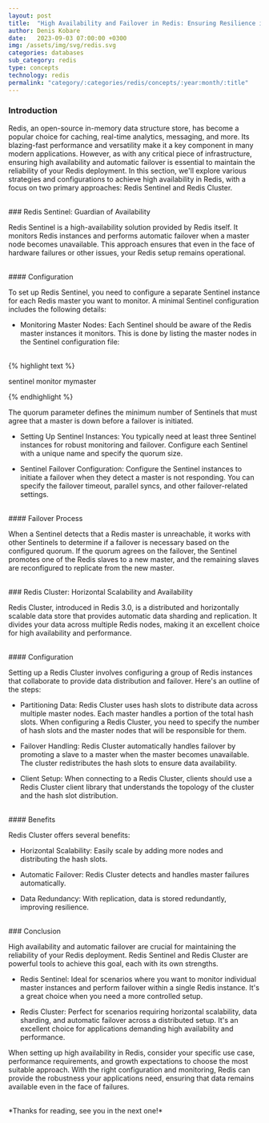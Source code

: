 ```yaml
---
layout: post
title:  "High Availability and Failover in Redis: Ensuring Resilience in Your Data"
author: Denis Kobare
date:   2023-09-03 07:00:00 +0300
img: /assets/img/svg/redis.svg
categories: databases
sub_category: redis
type: concepts
technology: redis
permalink: "category/:categories/redis/concepts/:year:month/:title"
---
```




### Introduction

Redis, an open-source in-memory data structure store, has become a popular 
choice for caching, real-time analytics, messaging, and more. Its blazing-fast 
performance and versatility make it a key component in many modern applications. 
However, as with any critical piece of infrastructure, ensuring high 
availability and automatic failover is essential to maintain the reliability of 
your Redis deployment. In this section, we'll explore various strategies and 
configurations to achieve high availability in Redis, with a focus on two 
primary approaches: Redis Sentinel and Redis Cluster.



<br>
### Redis Sentinel: Guardian of Availability

Redis Sentinel is a high-availability solution provided by Redis itself. It 
monitors Redis instances and performs automatic failover when a master node 
becomes unavailable. This approach ensures that even in the face of hardware 
failures or other issues, your Redis setup remains operational.


<br>
#### Configuration

To set up Redis Sentinel, you need to configure a separate Sentinel instance for 
each Redis master you want to monitor. A minimal Sentinel configuration includes 
the following details:

- Monitoring Master Nodes: Each Sentinel should be aware of the Redis master 
instances it monitors. This is done by listing the master nodes in the Sentinel 
configuration file:

<br>
{% highlight text %}

sentinel monitor mymaster <master-ip> <master-port> <quorum>

{% endhighlight %}



The <span class="badge">quorum</span> parameter defines the minimum number of 
Sentinels that must agree that a master is down before a failover is initiated.


- Setting Up Sentinel Instances: You typically need at least three Sentinel 
instances for robust monitoring and failover. Configure each Sentinel with a 
unique name and specify the quorum size.

- Sentinel Failover Configuration: Configure the Sentinel instances to initiate 
a failover when they detect a master is not responding. You can specify the 
failover timeout, parallel syncs, and other failover-related settings.


<br>
#### Failover Process

When a Sentinel detects that a Redis master is unreachable, it works with other 
Sentinels to determine if a failover is necessary based on the configured quorum. 
If the quorum agrees on the failover, the Sentinel promotes one of the Redis 
slaves to a new master, and the remaining slaves are reconfigured to replicate 
from the new master.



<br>
### Redis Cluster: Horizontal Scalability and Availability

Redis Cluster, introduced in Redis 3.0, is a distributed and horizontally 
scalable data store that provides automatic data sharding and replication. It 
divides your data across multiple Redis nodes, making it an excellent choice for 
high availability and performance.


<br>
#### Configuration

Setting up a Redis Cluster involves configuring a group of Redis instances that 
collaborate to provide data distribution and failover. Here's an outline of the 
steps:

- Partitioning Data: Redis Cluster uses hash slots to distribute data across 
multiple master nodes. Each master handles a portion of the total hash slots. 
When configuring a Redis Cluster, you need to specify the number of hash slots 
and the master nodes that will be responsible for them.

- Failover Handling: Redis Cluster automatically handles failover by promoting a 
slave to a master when the master becomes unavailable. The cluster redistributes 
the hash slots to ensure data availability.

- Client Setup: When connecting to a Redis Cluster, clients should use a Redis 
Cluster client library that understands the topology of the cluster and the hash 
slot distribution.


<br>
#### Benefits

Redis Cluster offers several benefits:

- Horizontal Scalability: Easily scale by adding more nodes and distributing the 
hash slots.

- Automatic Failover: Redis Cluster detects and handles master failures 
automatically.

- Data Redundancy: With replication, data is stored redundantly, improving 
resilience.



<br>
### Conclusion

High availability and automatic failover are crucial for maintaining the 
reliability of your Redis deployment. Redis Sentinel and Redis Cluster are 
powerful tools to achieve this goal, each with its own strengths.

- Redis Sentinel: Ideal for scenarios where you want to monitor individual 
master instances and perform failover within a single Redis instance. It's a 
great choice when you need a more controlled setup.

- Redis Cluster: Perfect for scenarios requiring horizontal scalability, data 
sharding, and automatic failover across a distributed setup. It's an excellent 
choice for applications demanding high availability and performance.

When setting up high availability in Redis, consider your specific use case, 
performance requirements, and growth expectations to choose the most suitable 
approach. With the right configuration and monitoring, Redis can provide the 
robustness your applications need, ensuring that data remains available even in 
the face of failures.



<br>
*Thanks for reading, see you in the next one!*
